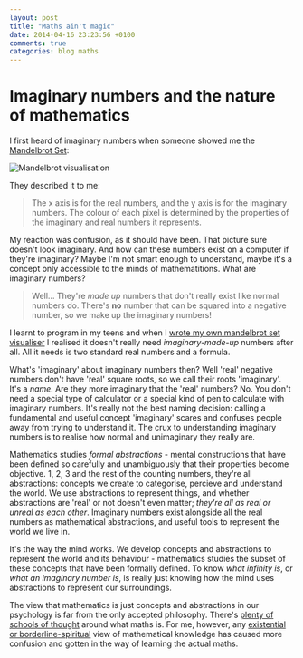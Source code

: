 ```yaml
---
layout: post
title: "Maths ain't magic"
date: 2014-04-16 23:23:56 +0100
comments: true
categories: blog maths
---
```


Imaginary numbers and the nature of mathematics
===============================================

I first heard of imaginary numbers when someone showed me the [Mandelbrot Set](http://en.wikipedia.org/wiki/Mandelbrot_set):

![Mandelbrot visualisation](https://lh4.googleusercontent.com/-nnOUsGwmsEw/AAAAAAAAAAI/AAAAAAAAAAA/xgyUbcFMo6g/photo.jp)

They described it to me:

 > The x axis is for the real numbers, and the y axis is for the imaginary numbers. The colour of each pixel is determined by the properties of the imaginary and real numbers it represents.

My reaction was confusion, as it should have been. That picture sure doesn't look imaginary. And how can these numbers exist on a computer if they're imaginary? Maybe I'm not smart enough to understand, maybe it's a concept only accessible to the minds of mathematitions. What are imaginary numbers?

 > Well... They're *made up* numbers that don't really exist like normal numbers do. There's **no** number that can be squared into a negative number, so we make up the imaginary numbers!

I learnt to program in my teens and when I [wrote my own mandelbrot set visualiser](http://www.newgrounds.com/portal/view/501340) I realised it doesn't really need *imaginary-made-up* numbers after all. All it needs is two standard real numbers and a formula.

What's 'imaginary' about imaginary numbers then? Well 'real' negative numbers don't have 'real' square roots, so we call their roots 'imaginary'. It's a *name*. Are they more imaginary that the 'real' numbers? No. You don't need a special type of calculator or a special kind of pen to calculate with imaginary numbers. It's really not the best naming decision: calling a fundamental and useful concept 'imaginary' scares and confuses people away from trying to understand it. The crux to understanding imaginary numbers is to realise how normal and unimaginary they really are.

Mathematics studies *formal abstractions* - mental constructions that have been defined so carefully and unambiguously that their properties become objective. 1, 2, 3 and the rest of the counting numbers, they're all abstractions: concepts we create to categorise, percieve and understand the world. We use abstractions to represent things, and whether abstractions are 'real' or not doesn't even matter; *they're all as real or unreal as each other*. Imaginary numbers exist alongside all the real numbers as mathematical abstractions, and useful tools to represent the world we live in.

It's the way the mind works. We develop concepts and abstractions to represent the world and its behaviour - mathematics studies the subset of these concepts that have been formally defined. To know *what infinity is*, or *what an imaginary number is*, is really just knowing how the mind uses abstractions to represent our surroundings. 

The view that mathematics is just concepts and abstractions in our psychology is far from the only accepted philosophy. There's [plenty of schools of thought](http://en.wikipedia.org/wiki/Philosophy_of_mathematics#Contemporary_schools_of_thought) around what maths is. For me, however, any [existential or borderline-spiritual](http://en.wikipedia.org/wiki/Platonism) view of mathematical knowledge has caused more confusion and  gotten in the way of learning the actual maths.


